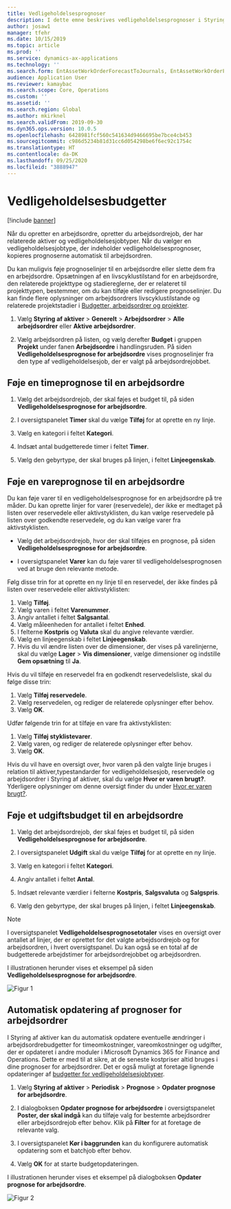 ```yaml
---
title: Vedligeholdelsesprognoser
description: I dette emne beskrives vedligeholdelsesprognoser i Styring af aktiver.
author: josaw1
manager: tfehr
ms.date: 10/15/2019
ms.topic: article
ms.prod: ''
ms.service: dynamics-ax-applications
ms.technology: ''
ms.search.form: EntAssetWorkOrderForecastToJournals, EntAssetWorkOrderForecast
audience: Application User
ms.reviewer: kamaybac
ms.search.scope: Core, Operations
ms.custom: ''
ms.assetid: ''
ms.search.region: Global
ms.author: mkirknel
ms.search.validFrom: 2019-09-30
ms.dyn365.ops.version: 10.0.5
ms.openlocfilehash: 6428981fcf560c541634d9466695be7bce4cb453
ms.sourcegitcommit: c986d5234b81d31cc6d054298be6f6ec92c1754c
ms.translationtype: HT
ms.contentlocale: da-DK
ms.lasthandoff: 09/25/2020
ms.locfileid: "3888947"
---
```

# <a name="maintenance-forecasts"></a>Vedligeholdelsesbudgetter

[!include [banner](../../includes/banner.md)]



Når du opretter en arbejdsordre, opretter du arbejdsordrejob, der har relaterede aktiver og vedligeholdelsesjobtyper. Når du vælger en vedligeholdelsesjobtype, der indeholder vedligeholdelsesprognoser, kopieres prognoserne automatisk til arbejdsordren.

Du kan muligvis føje prognoselinjer til en arbejdsordre eller slette dem fra en arbejdsordre. Opsætningen af en livscyklustilstand for en arbejdsordre, den relaterede projekttype og stadiereglerne, der er relateret til projekttypen, bestemmer, om du kan tilføje eller redigere prognoselinjer. Du kan finde flere oplysninger om arbejdsordrers livscyklustilstande og relaterede projektstadier i [Budgetter, arbejdsordrer og projekter](../integration-to-project-management-and-accounting/forecasts-work-orders-and-projects.md).

1. Vælg **Styring af aktiver** > **Generelt** > **Arbejdsordrer** > **Alle arbejdsordrer** eller **Aktive arbejdsordrer**.

2. Vælg arbejdsordren på listen, og vælg derefter **Budget** i gruppen **Projekt** under fanen **Arbejdsordre** i handlingsruden. På siden **Vedligeholdelsesprognose for arbejdsordre** vises prognoselinjer fra den type af vedligeholdelsesjob, der er valgt på arbejdsordrejobbet.


## <a name="add-an-hours-forecast-to-a-work-order"></a>Føje en timeprognose til en arbejdsordre

1. Vælg det arbejdsordrejob, der skal føjes et budget til, på siden **Vedligeholdelsesprognose for arbejdsordre**.

2. I oversigtspanelet **Timer** skal du vælge **Tilføj** for at oprette en ny linje.

3. Vælg en kategori i feltet **Kategori**.

4. Indsæt antal budgetterede timer i feltet **Timer**.

5. Vælg den gebyrtype, der skal bruges på linjen, i feltet **Linjeegenskab**.


## <a name="add-an-items-forecast-to-a-work-order"></a>Føje en vareprognose til en arbejdsordre

Du kan føje varer til en vedligeholdelsesprognose for en arbejdsordre på tre måder. Du kan oprette linjer for varer (reservedele), der ikke er medtaget på listen over reservedele eller aktivstyklisten, du kan vælge reservedele på listen over godkendte reservedele, og du kan vælge varer fra aktivstyklisten.

- Vælg det arbejdsordrejob, hvor der skal tilføjes en prognose, på siden **Vedligeholdelsesprognose for arbejdsordre**.

- I oversigtspanelet **Varer** kan du føje varer til vedligeholdelsesprognosen ved at bruge den relevante metode.

Følg disse trin for at oprette en ny linje til en reservedel, der ikke findes på listen over reservedele eller aktivstyklisten:

1. Vælg **Tilføj**.
2. Vælg varen i feltet **Varenummer**.
3. Angiv antallet i feltet **Salgsantal**.
4. Vælg måleenheden for antallet i feltet **Enhed**.
5. I felterne **Kostpris** og **Valuta** skal du angive relevante værdier.
6. Vælg en linjeegenskab i feltet **Linjeegenskab**.
7. Hvis du vil ændre listen over de dimensioner, der vises på varelinjerne, skal du vælge **Lager** > **Vis dimensioner**, vælge dimensioner og indstille **Gem opsætning** til **Ja**.

Hvis du vil tilføje en reservedel fra en godkendt reservedelsliste, skal du følge disse trin:

1. Vælg **Tilføj reservedele**.
2. Vælg reservedelen, og rediger de relaterede oplysninger efter behov.
3. Vælg **OK**.

Udfør følgende trin for at tilføje en vare fra aktivstyklisten:

1. Vælg **Tilføj styklistevarer**.
2. Vælg varen, og rediger de relaterede oplysninger efter behov.
3. Vælg **OK**.

Hvis du vil have en oversigt over, hvor varen på den valgte linje bruges i relation til aktiver,typestandarder for vedligeholdelsesjob, reservedele og arbejdsordrer i Styring af aktiver, skal du vælge **Hvor er varen brugt?**. Yderligere oplysninger om denne oversigt finder du under [Hvor er varen brugt?](../controlling-and-reporting/item-where-used.md).


## <a name="add-an-expense-forecast-to-a-work-order"></a>Føje et udgiftsbudget til en arbejdsordre

1. Vælg det arbejdsordrejob, der skal føjes et budget til, på siden **Vedligeholdelsesprognose for arbejdsordre**.

2. I oversigtspanelet **Udgift** skal du vælge **Tilføj** for at oprette en ny linje.

3. Vælg en kategori i feltet **Kategori**.

4. Angiv antallet i feltet **Antal**.

5. Indsæt relevante værdier i felterne **Kostpris**, **Salgsvaluta** og **Salgspris**.

6. Vælg den gebyrtype, der skal bruges på linjen, i feltet **Linjeegenskab**.

>[!NOTE]
>I oversigtspanelet **Vedligeholdelsesprognosetotaler** vises en oversigt over antallet af linjer, der er oprettet for det valgte arbejdsordrejob og for arbejdsordren, i hvert oversigtspanel. Du kan også se en total af de budgetterede arbejdstimer for arbejdsordrejobbet og arbejdsordren.

I illustrationen herunder vises et eksempel på siden **Vedligeholdelsesprognose for arbejdsordre**.

![Figur 1](media/06-work-orders.png)


## <a name="automatic-update-of-work-order-forecasts"></a>Automatisk opdatering af prognoser for arbejdsordrer

I Styring af aktiver kan du automatisk opdatere eventuelle ændringer i arbejdsordrebudgetter for timeomkostninger, vareomkostninger og udgifter, der er opdateret i andre moduler i Microsoft Dynamics 365 for Finance and Operations. Dette er med til at sikre, at de seneste kostpriser altid bruges i dine prognoser for arbejdsordrer. Det er også muligt at foretage lignende opdateringer af [budgetter for vedligeholdelsesjobtyper](../setup-for-work-orders/job-groups-and-job-types-variants-trades-and-checklists.md).

1. Vælg **Styring af aktiver** > **Periodisk** > **Prognose** > **Opdater prognose for arbejdsordre**.

2. I dialogboksen **Opdater prognose for arbejdsordre** i oversigtspanelet **Poster, der skal indgå** kan du tilføje valg for bestemte arbejdsordrer eller arbejdsordrejob efter behov. Klik på **Filter** for at foretage de relevante valg.

3. I oversigtspanelet **Kør i baggrunden** kan du konfigurere automatisk opdatering som et batchjob efter behov.

4. Vælg **OK** for at starte budgetopdateringen.


I illustrationen herunder vises et eksempel på dialogboksen **Opdater prognose for arbejdsordre**.

![Figur 2](media/07-work-orders.png)
